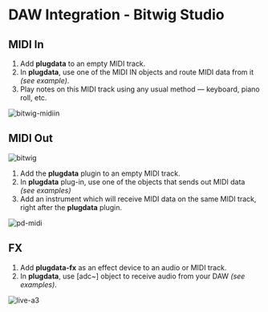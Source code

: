 # DAW Integration - Bitwig Studio

## MIDI In
1. Add **plugdata** to an empty MIDI track.
2. In **plugdata**, use one of the MIDI IN objects and route MIDI data from it *(see example)*.
3. Play notes on this MIDI track using any usual method — keyboard, piano roll, etc.

![bitwig-midiin](../../../images/pd-midiin.png)

## MIDI Out

![bitwig](../../../images/bitwig-a1.png)

1. Add the **plugdata** plugin to an empty MIDI track.
2. In **plugdata** plug-in, use one of the objects that sends out MIDI data *(see examples)*
3. Add an instrument which will receive MIDI data on the same MIDI track, right after the **plugdata** plugin.

![pd-midi](../../../images/pd-midiout.png)

## FX
1. Add **plugdata-fx** as an effect device to an audio or MIDI track.
2. In **plugdata**, use [adc~] object to receive audio from your DAW *(see examples)*.

![live-a3](../../../images/pd-fx.png)

